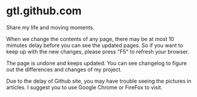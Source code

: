 # gtl.github.com
Share my life and moving moments.

When we change the contents of any page, there may be at most 10 mimutes delay before you can see the updated pages. So if you want to keep up with the new changes, please press "F5" to refresh your browser.

The page is undone and keeps updated. You can see changelog to figure out the differences and changes of my project.

Due to the delay of Github site, you may have trouble seeing the pictures in articles. I suggest you to use Google Chrome or FireFox to visit.